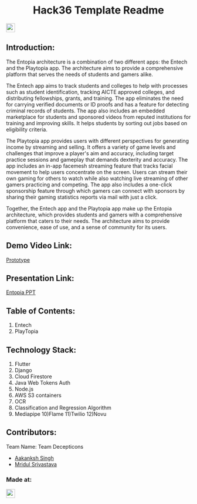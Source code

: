 <h1 align="center">Hack36 Template Readme</h1>
<p align="center">
</p>

<a href="https://hack36.com"> <img src="https://i.postimg.cc/RFFWF4vg/built-at-hack.jpg" height=24px> </a>


## Introduction:
 The Entopia architecture is a combination of two different apps: the Entech and the Playtopia app. The architecture aims to provide a comprehensive platform that serves the needs of students and gamers alike.
 
The Entech app aims to track students and colleges to help with processes such as student identification, tracking AICTE approved colleges, and distributing fellowships, grants, and training. The app eliminates the need for carrying verified documents or ID proofs and has a feature for detecting criminal records of students. The app also includes an embedded marketplace for students and sponsored videos from reputed institutions for training and improving skills. It helps students by sorting out jobs based on eligibility criteria.
 
The Playtopia app provides users with different perspectives for generating income by streaming and selling. It offers a variety of game levels and challenges that improve a player's aim and accuracy, including target practice sessions and gameplay that demands dexterity and accuracy. The app includes an in-app facemesh streaming feature that tracks facial movement to help users concentrate on the screen. Users can stream their own gaming for others to watch while also watching live streaming of other gamers practicing and competing. The app also includes a one-click sponsorship feature through which gamers can connect with sponsors by sharing their gaming statistics reports via mail with just a click.

Together, the Entech app and the Playtopia app make up the Entopia architecture, which provides students and gamers with a comprehensive platform that caters to their needs. The architecture aims to provide convenience, ease of use, and a sense of community for its users.
  
## Demo Video Link:
  <a href="https://www.youtube.com/watch?v=ct3Y--rJPOA">Prototype</a>
  
## Presentation Link:
  <a href="https://drive.google.com/file/d/1k2CLhcZ20dBaQTahofmwh7sJxtBONpwJ/view?usp=share_link"> Entopia PPT </a>
  
  
## Table of Contents:
  1) Entech
  2) PlayTopia
## Technology Stack:
  1) Flutter
  2) Django
  3) Cloud Firestore
  4) Java Web Tokens Auth
  5) Node.js
  6) AWS S3 containers
  7) OCR
  8) Classification and Regression Algorithm
  9) Mediapipe
  10)Flame
  11)Twilio
  12)Novu
  
## Contributors:

Team Name: Team Decepticons

* [Aakanksh Singh](https://github.com/aakankshsingh02)
* [Mridul Srivastava](https://github.com/mridul2620)



### Made at:
<a href="https://hack36.com"> <img src="https://i.postimg.cc/RFFWF4vg/built-at-hack.jpg" height=24px> </a>
